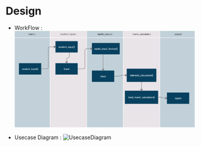 # Design

* WorkFlow :
![](https://github.com/AfridShaik/ltts_mini/blob/main/2-Design/Screenshot%20(168).png)

* Usecase Diagram :
![UsecaseDiagram](https://github.com/AfridShaik/ltts_mini/tree/main/2-Design)
